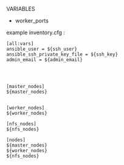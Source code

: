 VARIABLES
- worker_ports

example inventory.cfg :
```
[all:vars]
ansible_user = ${ssh_user}
ansible_ssh_private_key_file = ${ssh_key}
admin_email = ${admin_email}




[master_nodes]
${master_nodes}


[worker_nodes]
${worker_nodes}

[nfs_nodes]
${nfs_nodes}

[nodes]
${master_nodes}
${worker_nodes}
${nfs_nodes}
```